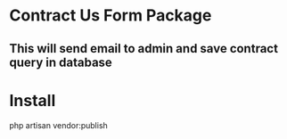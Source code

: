# Contract Us Form Package

## This will send email to admin and save contract query in database

<h1>Install</h1>
php artisan vendor:publish
